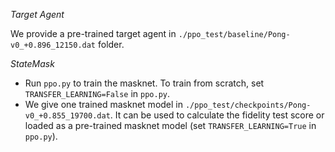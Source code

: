 
*Target Agent*

We provide a pre-trained target agent in `./ppo_test/baseline/Pong-v0_+0.896_12150.dat` folder.

*StateMask*

- Run `ppo.py` to train the masknet. To train from scratch, set `TRANSFER_LEARNING=False` in `ppo.py`.
- We give one trained masknet model in `./ppo_test/checkpoints/Pong-v0_+0.855_19700.dat`. It can be used to calculate the fidelity test score or loaded as a pre-trained masknet model (set `TRANSFER_LEARNING=True` in `ppo.py`).
